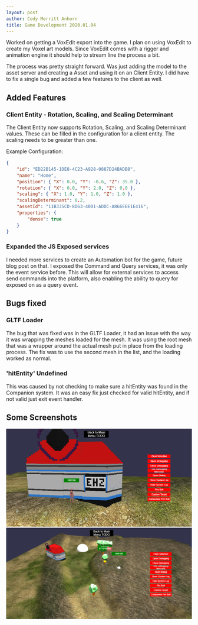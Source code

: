 ```yaml
---
layout: post
author: Cody Merritt Anhorn
title: Game Development 2020.01.04
---
```


Worked on getting a VoxEdit export into the game. I plan on using VoxEdit to create my Voxel art models. Since VoxEdit comes with a rigger and animation engine it should help to stream line the process a bit.

The process was pretty straight forward. Was just adding the model to the asset server and creating a Asset and using it on an Client Entity. I did have to fix a single bug and added a few features to the client as well.

## Added Features

### Client Entity - Rotation, Scaling, and Scaling Determinant

The Client Entity now supports Rotation, Scaling, and Scaling Determinant values. These can be filled in the configuration for a client entity. The scaling needs to be greater than one.

Example Configuration:
~~~json
{
    "id": "ED22B145-1DE8-4C23-A928-0887D24BADB8",
    "name": "Home",
    "position": { "X": 0.0, "Y": -0.6, "Z": 35.0 },
    "rotation": { "X": 0.0, "Y": 2.0, "Z": 0.0 },
    "scaling": { "X": 1.0, "Y": 1.0, "Z": 1.0 },
    "scalingDeterminant": 0.2,
    "assetId": "11B335CD-8D63-4001-ADDC-A866EEE1E416",
    "properties": {
        "dense": true
    }
}
~~~

### Expanded the JS Exposed services

I needed more services to create an Automation bot for the game, future blog post on that. I exposed the Command and Query services, it was only the event service before.
This will allow for external services to access send commands into the platform, also enabling the ability to query for exposed on as a query event.

## Bugs fixed

### GLTF Loader

The bug that was fixed was in the GLTF Loader, it had an issue with the way it was wrapping the meshes loaded for the mesh. It was using the root mesh that was a wrapper around the actual mesh put in place from the loading process. The fix was to use the second mesh in the list, and the loading worked as normal.

### 'hitEntity' Undefined 

This was caused by not checking to make sure a hitEntity was found in the Companion system. It was an easy fix just checked for valid hitEntity, and if not valid just exit event handler.

## Some Screenshots 
![This image shows the Home VoxEdit export.](/image/Posts/GameDevelopment/2020-01-04/Home.png)
![This is a picture of the test world.](/image/Posts/GameDevelopment/2020-01-04/TheWorld.png)

